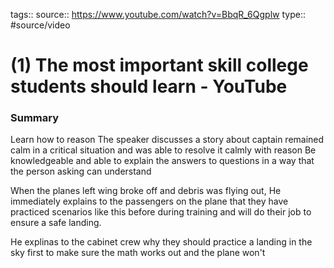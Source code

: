 tags::
source:: https://www.youtube.com/watch?v=BbqR_6Qgplw
type:: #source/video 

# (1) The most important skill college students should learn - YouTube

### Summary

Learn how to reason
The speaker discusses a story about captain remained calm in a critical situation and was able to resolve it calmly with reason
Be knowledgeable and able to explain the answers to questions in a way that the person asking can understand 


When the planes left wing broke off and debris was flying out,
He immediately explains to the passengers on the plane that they have practiced scenarios like this before during training and will do their job to ensure a safe landing.

He explinas to the cabinet crew why they should practice a landing in the sky first to make sure the math works out and the plane won't 